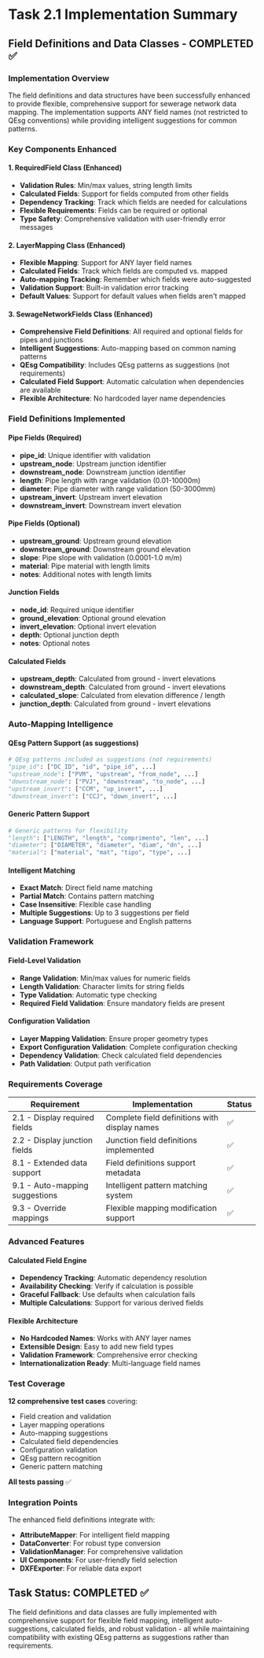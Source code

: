 # Task 2.1 Implementation Summary

## Field Definitions and Data Classes - COMPLETED ✅

### Implementation Overview

The field definitions and data structures have been successfully enhanced to provide flexible, comprehensive support for sewerage network data mapping. The implementation supports ANY field names (not restricted to QEsg conventions) while providing intelligent suggestions for common patterns.

### Key Components Enhanced

#### 1. RequiredField Class (Enhanced)
- **Validation Rules**: Min/max values, string length limits
- **Calculated Fields**: Support for fields computed from other fields
- **Dependency Tracking**: Track which fields are needed for calculations
- **Flexible Requirements**: Fields can be required or optional
- **Type Safety**: Comprehensive validation with user-friendly error messages

#### 2. LayerMapping Class (Enhanced)
- **Flexible Mapping**: Support for ANY layer field names
- **Calculated Fields**: Track which fields are computed vs. mapped
- **Auto-mapping Tracking**: Remember which fields were auto-suggested
- **Validation Support**: Built-in validation error tracking
- **Default Values**: Support for default values when fields aren't mapped

#### 3. SewageNetworkFields Class (Enhanced)
- **Comprehensive Field Definitions**: All required and optional fields for pipes and junctions
- **Intelligent Suggestions**: Auto-mapping based on common naming patterns
- **QEsg Compatibility**: Includes QEsg patterns as suggestions (not requirements)
- **Calculated Field Support**: Automatic calculation when dependencies are available
- **Flexible Architecture**: No hardcoded layer name dependencies

### Field Definitions Implemented

#### Pipe Fields (Required)
- **pipe_id**: Unique identifier with validation
- **upstream_node**: Upstream junction identifier
- **downstream_node**: Downstream junction identifier  
- **length**: Pipe length with range validation (0.01-10000m)
- **diameter**: Pipe diameter with range validation (50-3000mm)
- **upstream_invert**: Upstream invert elevation
- **downstream_invert**: Downstream invert elevation

#### Pipe Fields (Optional)
- **upstream_ground**: Upstream ground elevation
- **downstream_ground**: Downstream ground elevation
- **slope**: Pipe slope with validation (0.0001-1.0 m/m)
- **material**: Pipe material with length limits
- **notes**: Additional notes with length limits

#### Junction Fields
- **node_id**: Required unique identifier
- **ground_elevation**: Optional ground elevation
- **invert_elevation**: Optional invert elevation
- **depth**: Optional junction depth
- **notes**: Optional notes

#### Calculated Fields
- **upstream_depth**: Calculated from ground - invert elevations
- **downstream_depth**: Calculated from ground - invert elevations
- **calculated_slope**: Calculated from elevation difference / length
- **junction_depth**: Calculated from ground - invert elevations

### Auto-Mapping Intelligence

#### QEsg Pattern Support (as suggestions)
```python
# QEsg patterns included as suggestions (not requirements)
"pipe_id": ["DC_ID", "id", "pipe_id", ...]
"upstream_node": ["PVM", "upstream", "from_node", ...]
"downstream_node": ["PVJ", "downstream", "to_node", ...]
"upstream_invert": ["CCM", "up_invert", ...]
"downstream_invert": ["CCJ", "down_invert", ...]
```

#### Generic Pattern Support
```python
# Generic patterns for flexibility
"length": ["LENGTH", "length", "comprimento", "len", ...]
"diameter": ["DIAMETER", "diameter", "diam", "dn", ...]
"material": ["material", "mat", "tipo", "type", ...]
```

#### Intelligent Matching
- **Exact Match**: Direct field name matching
- **Partial Match**: Contains pattern matching
- **Case Insensitive**: Flexible case handling
- **Multiple Suggestions**: Up to 3 suggestions per field
- **Language Support**: Portuguese and English patterns

### Validation Framework

#### Field-Level Validation
- **Range Validation**: Min/max values for numeric fields
- **Length Validation**: Character limits for string fields
- **Type Validation**: Automatic type checking
- **Required Field Validation**: Ensure mandatory fields are present

#### Configuration Validation
- **Layer Mapping Validation**: Ensure proper geometry types
- **Export Configuration Validation**: Complete configuration checking
- **Dependency Validation**: Check calculated field dependencies
- **Path Validation**: Output path verification

### Requirements Coverage

| Requirement | Implementation | Status |
|-------------|----------------|--------|
| 2.1 - Display required fields | Complete field definitions with display names | ✅ |
| 2.2 - Display junction fields | Junction field definitions implemented | ✅ |
| 8.1 - Extended data support | Field definitions support metadata | ✅ |
| 9.1 - Auto-mapping suggestions | Intelligent pattern matching system | ✅ |
| 9.3 - Override mappings | Flexible mapping modification support | ✅ |

### Advanced Features

#### Calculated Field Engine
- **Dependency Tracking**: Automatic dependency resolution
- **Availability Checking**: Verify if calculation is possible
- **Graceful Fallback**: Use defaults when calculation fails
- **Multiple Calculations**: Support for various derived fields

#### Flexible Architecture
- **No Hardcoded Names**: Works with ANY layer names
- **Extensible Design**: Easy to add new field types
- **Validation Framework**: Comprehensive error checking
- **Internationalization Ready**: Multi-language field names

### Test Coverage

**12 comprehensive test cases** covering:
- Field creation and validation
- Layer mapping operations
- Auto-mapping suggestions
- Calculated field dependencies
- Configuration validation
- QEsg pattern recognition
- Generic pattern matching

**All tests passing** ✅

### Integration Points

The enhanced field definitions integrate with:
- **AttributeMapper**: For intelligent field mapping
- **DataConverter**: For robust type conversion
- **ValidationManager**: For comprehensive validation
- **UI Components**: For user-friendly field selection
- **DXFExporter**: For reliable data export

## Task Status: COMPLETED ✅

The field definitions and data classes are fully implemented with comprehensive support for flexible field mapping, intelligent auto-suggestions, calculated fields, and robust validation - all while maintaining compatibility with existing QEsg patterns as suggestions rather than requirements.